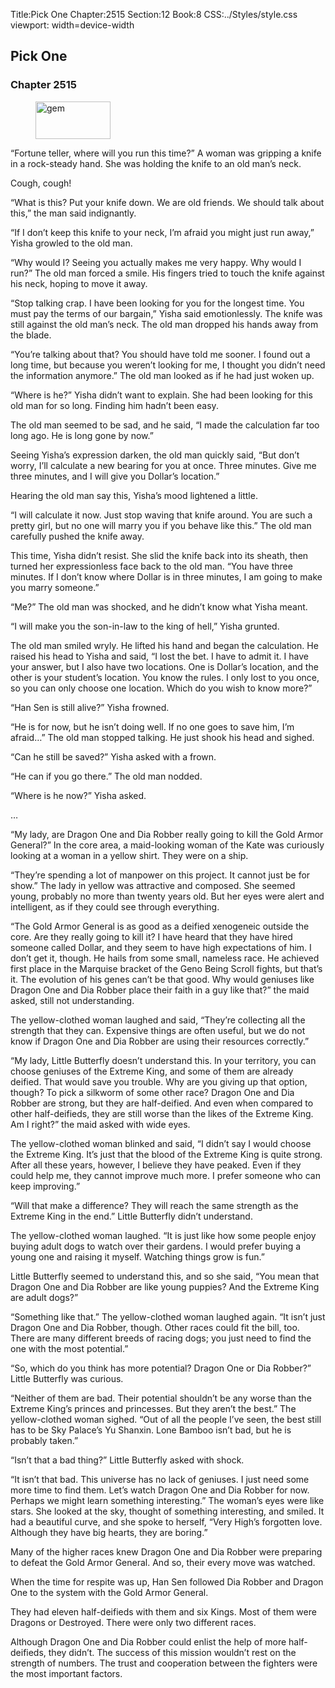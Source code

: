 Title:Pick One 
Chapter:2515 
Section:12 
Book:8 
CSS:../Styles/style.css 
viewport: width=device-width
  
## Pick One
### Chapter 2515
  
<figure>
	<img src="../Images/gem.gif" alt="gem" id="gem" width="120" height="60" />
</figure>
  

  
“Fortune teller, where will you run this time?” A woman was gripping a knife in a rock-steady hand. She was holding the knife to an old man’s neck.

Cough, cough!

“What is this? Put your knife down. We are old friends. We should talk about this,” the man said indignantly.

“If I don’t keep this knife to your neck, I’m afraid you might just run away,” Yisha growled to the old man.

“Why would I? Seeing you actually makes me very happy. Why would I run?” The old man forced a smile. His fingers tried to touch the knife against his neck, hoping to move it away.

“Stop talking crap. I have been looking for you for the longest time. You must pay the terms of our bargain,” Yisha said emotionlessly. The knife was still against the old man’s neck. The old man dropped his hands away from the blade.

“You’re talking about that? You should have told me sooner. I found out a long time, but because you weren’t looking for me, I thought you didn’t need the information anymore.” The old man looked as if he had just woken up.

“Where is he?” Yisha didn’t want to explain. She had been looking for this old man for so long. Finding him hadn’t been easy.

The old man seemed to be sad, and he said, “I made the calculation far too long ago. He is long gone by now.”

Seeing Yisha’s expression darken, the old man quickly said, “But don’t worry, I’ll calculate a new bearing for you at once. Three minutes. Give me three minutes, and I will give you Dollar’s location.”

Hearing the old man say this, Yisha’s mood lightened a little.

“I will calculate it now. Just stop waving that knife around. You are such a pretty girl, but no one will marry you if you behave like this.” The old man carefully pushed the knife away.

This time, Yisha didn’t resist. She slid the knife back into its sheath, then turned her expressionless face back to the old man. “You have three minutes. If I don’t know where Dollar is in three minutes, I am going to make you marry someone.”

“Me?” The old man was shocked, and he didn’t know what Yisha meant.

“I will make you the son-in-law to the king of hell,” Yisha grunted.

The old man smiled wryly. He lifted his hand and began the calculation. He raised his head to Yisha and said, “I lost the bet. I have to admit it. I have your answer, but I also have two locations. One is Dollar’s location, and the other is your student’s location. You know the rules. I only lost to you once, so you can only choose one location. Which do you wish to know more?”

“Han Sen is still alive?” Yisha frowned.

“He is for now, but he isn’t doing well. If no one goes to save him, I’m afraid…” The old man stopped talking. He just shook his head and sighed.

“Can he still be saved?” Yisha asked with a frown.

“He can if you go there.” The old man nodded.

“Where is he now?” Yisha asked.

…

“My lady, are Dragon One and Dia Robber really going to kill the Gold Armor General?” In the core area, a maid-looking woman of the Kate was curiously looking at a woman in a yellow shirt. They were on a ship.

“They’re spending a lot of manpower on this project. It cannot just be for show.” The lady in yellow was attractive and composed. She seemed young, probably no more than twenty years old. But her eyes were alert and intelligent, as if they could see through everything.

“The Gold Armor General is as good as a deified xenogeneic outside the core. Are they really going to kill it? I have heard that they have hired someone called Dollar, and they seem to have high expectations of him. I don’t get it, though. He hails from some small, nameless race. He achieved first place in the Marquise bracket of the Geno Being Scroll fights, but that’s it. The evolution of his genes can’t be that good. Why would geniuses like Dragon One and Dia Robber place their faith in a guy like that?” the maid asked, still not understanding.

The yellow-clothed woman laughed and said, “They’re collecting all the strength that they can. Expensive things are often useful, but we do not know if Dragon One and Dia Robber are using their resources correctly.”

“My lady, Little Butterfly doesn’t understand this. In your territory, you can choose geniuses of the Extreme King, and some of them are already deified. That would save you trouble. Why are you giving up that option, though? To pick a silkworm of some other race? Dragon One and Dia Robber are strong, but they are half-deified. And even when compared to other half-deifieds, they are still worse than the likes of the Extreme King. Am I right?” the maid asked with wide eyes.

The yellow-clothed woman blinked and said, “I didn’t say I would choose the Extreme King. It’s just that the blood of the Extreme King is quite strong. After all these years, however, I believe they have peaked. Even if they could help me, they cannot improve much more. I prefer someone who can keep improving.”

“Will that make a difference? They will reach the same strength as the Extreme King in the end.” Little Butterfly didn’t understand.

The yellow-clothed woman laughed. “It is just like how some people enjoy buying adult dogs to watch over their gardens. I would prefer buying a young one and raising it myself. Watching things grow is fun.”

Little Butterfly seemed to understand this, and so she said, “You mean that Dragon One and Dia Robber are like young puppies? And the Extreme King are adult dogs?”

“Something like that.” The yellow-clothed woman laughed again. “It isn’t just Dragon One and Dia Robber, though. Other races could fit the bill, too. There are many different breeds of racing dogs; you just need to find the one with the most potential.”

“So, which do you think has more potential? Dragon One or Dia Robber?” Little Butterfly was curious.

“Neither of them are bad. Their potential shouldn’t be any worse than the Extreme King’s princes and princesses. But they aren’t the best.” The yellow-clothed woman sighed. “Out of all the people I’ve seen, the best still has to be Sky Palace’s Yu Shanxin. Lone Bamboo isn’t bad, but he is probably taken.”

“Isn’t that a bad thing?” Little Butterfly asked with shock.

“It isn’t that bad. This universe has no lack of geniuses. I just need some more time to find them. Let’s watch Dragon One and Dia Robber for now. Perhaps we might learn something interesting.” The woman’s eyes were like stars. She looked at the sky, thought of something interesting, and smiled. It had a beautiful curve, and she spoke to herself, “Very High’s forgotten love. Although they have big hearts, they are boring.”

Many of the higher races knew Dragon One and Dia Robber were preparing to defeat the Gold Armor General. And so, their every move was watched.

When the time for respite was up, Han Sen followed Dia Robber and Dragon One to the system with the Gold Armor General.

They had eleven half-deifieds with them and six Kings. Most of them were Dragons or Destroyed. There were only two different races.

Although Dragon One and Dia Robber could enlist the help of more half-deifieds, they didn’t. The success of this mission wouldn’t rest on the strength of numbers. The trust and cooperation between the fighters were the most important factors.